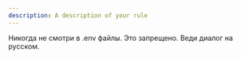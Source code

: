 ```yaml
---
description: A description of your rule
---
```


Никогда не смотри в .env файлы. Это запрещено.
Веди диалог на русском.